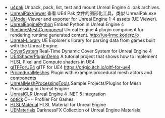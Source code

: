 

* [u4pak](https://github.com/panzi/u4pak) Unpack, pack, list, test and mount Unreal Engine 4 .pak archives.
* [UnrealPakViewer](https://github.com/jashking/UnrealPakViewer) 查看 UE4 Pak 文件的图形化工具，类似 UnrealPak.exe
* [UModel](https://github.com/gildor2/UModel) Viewer and exporter for Unreal Engine 1-4 assets (UE Viewer).
* [UnrealEnginePython](https://github.com/20tab/UnrealEnginePython) Embed Python in Unreal Engine 4
* [RuntimeMeshComponent](https://github.com/Koderz/RuntimeMeshComponent) Unreal Engine 4 plugin component for rendering runtime generated content. http://ue4rmc.koderz.io
* [Unreal-Library](https://github.com/EliotVU/Unreal-Library) UE Explorer's library for parsing data from games built with the Unreal Engine.
* [CoverSystem](https://github.com/GlassBeaver/CoverSystem) Real-Time Dynamic Cover System for Unreal Engine 4
* [UE4ShaderPluginDemo](https://github.com/Temaran/UE4ShaderPluginDemo) A tutorial project that shows how to implement HLSL Pixel and Compute shaders in UE4
* [glTFForUE4](https://github.com/code4game/glTFForUE4) glTF for UE4 https://c4gio.itch.io/gltf-for-ue4
* [ProceduralMeshes](https://github.com/SiggiG/ProceduralMeshes) Plugin with example procedural mesh actors and components
* [UnrealMeshProcessingTools](https://github.com/gradientspace/UnrealMeshProcessingTools) Sample Projects/Plugins for Mesh Processing in Unreal Engine
* [UnrealCLR](https://github.com/nxrighthere/UnrealCLR) Unreal Engine 4 .NET 5 integration
* [optick](https://github.com/bombomby/optick) C++ Profiler For Games
* [HLSLMaterial](https://github.com/Phyronnaz/HLSLMaterial) HLSL Material for Unreal Engine
* [UEMaterials](https://github.com/DarknessFX/UEMaterials) DarknessFX Collection of Unreal Engine Materials
